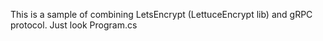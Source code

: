 This is a sample of combining LetsEncrypt (LettuceEncrypt lib) and gRPC protocol.
Just look Program.cs